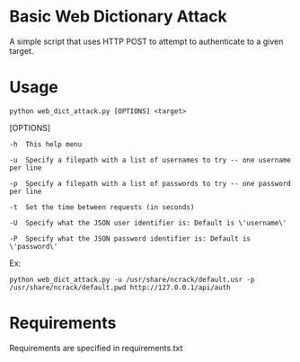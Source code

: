 
# Basic Web Dictionary Attack
A simple script that uses HTTP POST to attempt to authenticate to a given target.

# Usage

`python web_dict_attack.py [OPTIONS] <target>`

[OPTIONS]

    -h  This help menu

    -u  Specify a filepath with a list of usernames to try -- one username per line

    -p  Specify a filepath with a list of passwords to try -- one password per line

    -t  Set the time between requests (in seconds)

    -U  Specify what the JSON user identifier is: Default is \'username\'

    -P  Specify what the JSON password identifier is: Default is \'password\'
    
Ex:

`python web_dict_attack.py -u /usr/share/ncrack/default.usr -p /usr/share/ncrack/default.pwd http://127.0.0.1/api/auth`

# Requirements
Requirements are specified in requirements.txt


